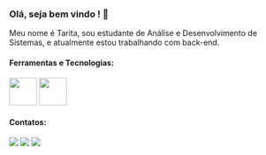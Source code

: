 ### Olá, seja bem vindo ! 👋

Meu nome é Tarita, sou estudante de Análise e Desenvolvimento de Sistemas, e atualmente estou trabalhando com back-end.


#### Ferramentas e Tecnologias:
<img src="https://cdn.jsdelivr.net/gh/devicons/devicon/icons/java/java-original.svg" width="50" height="50" align=center/> <img src="https://cdn.jsdelivr.net/gh/devicons/devicon/icons/amazonwebservices/amazonwebservices-original-wordmark.svg" width="50" height="50"/>    


#### Contatos:
<div> 
  <a href="https://instagram.com/taritaleite" target="_blank"><img src="https://img.shields.io/badge/-Instagram-%23E4405F?style=for-the-badge&logo=instagram&logoColor=white" target="_blank"></a>
  <a href = "mailto:taritaleite@gmail.com"><img src="https://img.shields.io/badge/-Gmail-%23333?style=for-the-badge&logo=gmail&logoColor=white" target="_blank"></a>
  <a href="https://www.linkedin.com/in/taritaleite/" target="_blank"><img src="https://img.shields.io/badge/-LinkedIn-%230077B5?style=for-the-badge&logo=linkedin&logoColor=white" target="_blank"></a> 
</div>
